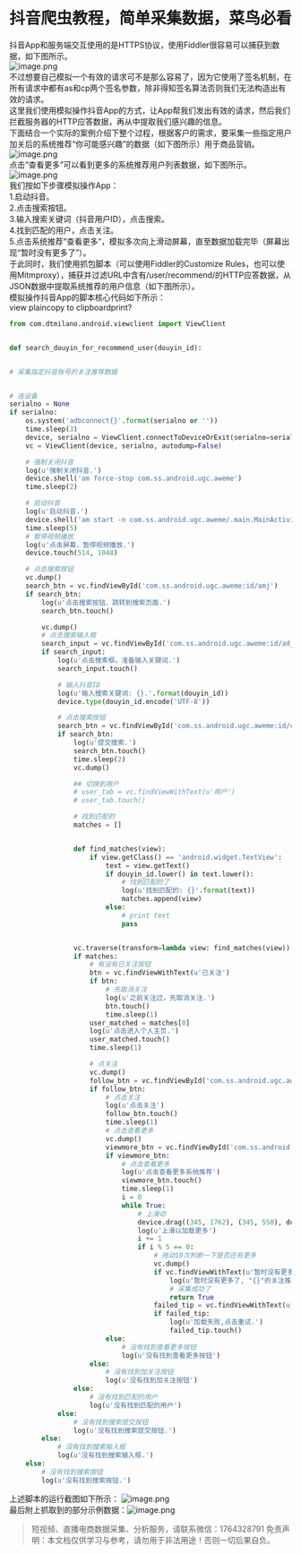 # 抖音爬虫教程，简单采集数据，菜鸟必看

抖音App和服务端交互使用的是HTTPS协议，使用Fiddler很容易可以捕获到数据，如下图所示。<br>![image.png](https://cdn.nlark.com/yuque/0/2020/png/97322/1607391123744-e866ada3-7591-415e-b272-2a6c069a6747.png#align=left&display=inline&height=135&margin=%5Bobject%20Object%5D&name=image.png&originHeight=269&originWidth=913&size=54847&status=done&style=none&width=456.5)<br>不过想要自己模拟一个有效的请求可不是那么容易了，因为它使用了签名机制，在所有请求中都有as和cp两个签名参数，除非得知签名算法否则我们无法构造出有效的请求。<br>这里我们使用模拟操作抖音App的方式，让App帮我们发出有效的请求，然后我们拦截服务器的HTTP应答数据，再从中提取我们感兴趣的信息。<br>下面结合一个实际的案例介绍下整个过程，根据客户的需求，要采集一些指定用户加关后的系统推荐“你可能感兴趣”的数据（如下图所示）用于商品营销。<br>![image.png](https://cdn.nlark.com/yuque/0/2020/png/97322/1607391109679-78621a78-ebc9-483a-a6bc-25a5030ac72e.png#align=left&display=inline&height=289&margin=%5Bobject%20Object%5D&name=image.png&originHeight=577&originWidth=328&size=263028&status=done&style=none&width=164)<br>点击“查看更多”可以看到更多的系统推荐用户列表数据，如下图所示。<br>![image.png](https://cdn.nlark.com/yuque/0/2020/png/97322/1607391135323-21a0af5c-e263-411c-9964-7848d8b8b884.png#align=left&display=inline&height=289&margin=%5Bobject%20Object%5D&name=image.png&originHeight=578&originWidth=327&size=62226&status=done&style=none&width=163.5)<br>我们按如下步骤模拟操作App：<br>1.启动抖音。<br>2.点击搜索按钮。<br>3.输入搜索关键词（抖音用户ID），点击搜索。<br>4.找到匹配的用户，点击关注。<br>5.点击系统推荐“查看更多”，模拟多次向上滑动屏幕，直至数据加载完毕（屏幕出现“暂时没有更多了”）。<br>于此同时，我们使用抓包脚本（可以使用Fiddler的Customize Rules，也可以使用Mitmproxy），捕获并过滤URL中含有/user/recommend/的HTTP应答数据，从JSON数据中提取系统推荐的用户信息（如下图所示）。<br>模拟操作抖音App的脚本核心代码如下所示：<br>view plaincopy to clipboardprint?<br>

```python
from com.dtmilano.android.viewclient import ViewClient


def search_douyin_for_recommend_user(douyin_id):


# 采集指定抖音账号的关注推荐数据


# 连设备
serialno = None
if serialno:
    os.system('adbconnect{}'.format(serialno or ''))
    time.sleep(3)
    device, serialno = ViewClient.connectToDeviceOrExit(serialno=serialno)
    vc = ViewClient(device, serialno, autodump=False)

    # 强制关闭抖音  
    log(u'强制关闭抖音.')
    device.shell('am force-stop com.ss.android.ugc.aweme')
    time.sleep(2)

    # 启动抖音  
    log(u'启动抖音.')
    device.shell('am start -n com.ss.android.ugc.aweme/.main.MainActivity')
    time.sleep(5)
    # 暂停视频播放  
    log(u'点击屏幕，暂停视频播放.')
    device.touch(514, 1048)

    # 点击搜索按钮  
    vc.dump()
    search_btn = vc.findViewById('com.ss.android.ugc.aweme:id/amj')
    if search_btn:
        log(u'点击搜索按钮，跳转到搜索页面.')
        search_btn.touch()

        vc.dump()
        # 点击搜索输入框  
        search_input = vc.findViewById('com.ss.android.ugc.aweme:id/ad_')
        if search_input:
            log(u'点击搜索框，准备输入关键词.')
            search_input.touch()

            # 输入抖音ID  
            log(u'输入搜索关键词: {}.'.format(douyin_id))
            device.type(douyin_id.encode('UTF-8'))

            # 点击搜索按钮  
            search_btn = vc.findViewById('com.ss.android.ugc.aweme:id/cp8')
            if search_btn:
                log(u'提交搜索.')
                search_btn.touch()
                time.sleep(2)
                vc.dump()

                ## 切换到用户  
                # user_tab = vc.findViewWithText(u'用户')  
                # user_tab.touch()  

                # 找到匹配的  
                matches = []


                def find_matches(view):
                    if view.getClass() == 'android.widget.TextView':
                        text = view.getText()
                        if douyin_id.lower() in text.lower():
                            # 找到匹配的了  
                            log(u'找到匹配的: {}'.format(text))
                            matches.append(view)
                        else:
                            # print text  
                            pass


                vc.traverse(transform=lambda view: find_matches(view))
                if matches:
                    # 有没有已关注按钮  
                    btn = vc.findViewWithText(u'已关注')
                    if btn:
                        # 先取消关注  
                        log(u'之前关注过，先取消关注.')
                        btn.touch()
                        time.sleep(1)
                    user_matched = matches[0]
                    log(u'点击进入个人主页.')
                    user_matched.touch()
                    time.sleep(1)

                    # 点关注  
                    vc.dump()
                    follow_btn = vc.findViewById('com.ss.android.ugc.aweme:id/aei')
                    if follow_btn:
                        # 点击关注  
                        log(u'点击关注')
                        follow_btn.touch()
                        time.sleep(1)
                        # 点击查看更多  
                        vc.dump()
                        viewmore_btn = vc.findViewById('com.ss.android.ugc.aweme:id/bqn')
                        if viewmore_btn:
                            # 点击查看更多  
                            log(u'点击查看更多系统推荐')
                            viewmore_btn.touch()
                            time.sleep(1)
                            i = 0
                            while True:
                                # 上滑动  
                                device.drag((345, 1762), (345, 550), duration=100)
                                log(u'上滑以加载更多')
                                i += 1
                                if i % 5 == 0:
                                    # 拖动10次判断一下是否还有更多  
                                    vc.dump()
                                    if vc.findViewWithText(u'暂时没有更多了'):
                                        log(u'暂时没有更多了, "{}"的关注推荐数据采集完毕.'.format(douyin_id))
                                        # 采集成功了  
                                        return True
                                    failed_tip = vc.findViewWithText(u'加载失败，点击重试')
                                    if failed_tip:
                                        log(u'加载失败,点击重试.')
                                        failed_tip.touch()
                        else:
                            # 没有找到查看更多按钮  
                            log(u'没有找到查看更多按钮')
                    else:
                        # 没有找到加关注按钮  
                        log(u'没有找到加关注按钮')
                else:
                    # 没有找到匹配的用户  
                    log(u'没有找到匹配的用户')
            else:
                # 没有找到搜索提交按钮  
                log(u'没有找到搜索提交按钮.')
        else:
            # 没有找到搜索输入框  
            log(u'没有找到搜索输入框.')
    else:
        # 没有找到搜索按钮  
        log(u'没有找到搜索按钮.')

```
上述脚本的运行截图如下所示：
![image.png](https://cdn.nlark.com/yuque/0/2020/png/97322/1607391289846-bf7e03d7-6499-4d0f-9498-af83409fadc4.png#align=left&display=inline&height=173&margin=%5Bobject%20Object%5D&name=image.png&originHeight=346&originWidth=872&size=217976&status=done&style=none&width=436)<br>最后附上抓取到的部分示例数据：![image.png](https://cdn.nlark.com/yuque/0/2020/png/97322/1607391306507-f2ed5fb8-fffb-4e40-a57e-fa3f939dcbd2.png#align=left&display=inline&height=395&margin=%5Bobject%20Object%5D&name=image.png&originHeight=789&originWidth=1059&size=167809&status=done&style=none&width=529.5)<br>

>
> 短视频、直播电商数据采集、分析服务，请联系微信：1764328791
> 免责声明：本文档仅供学习与参考，请勿用于非法用途！否则一切后果自负。
> 
